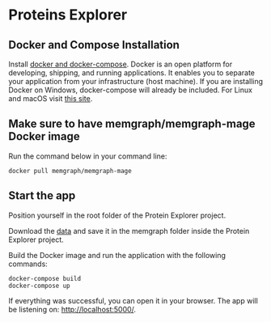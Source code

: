 # Proteins Explorer

## Docker and Compose Installation

Install [docker and docker-compose](https://docs.docker.com/get-docker/). Docker is an open platform for developing, shipping, and running applications. It enables you to separate your application from your infrastructure (host machine). If you are installing Docker on Windows, docker-compose will already be included. For Linux and macOS visit [this site](https://docs.docker.com/compose/install/).

## Make sure to have memgraph/memgraph-mage Docker image

Run the command below in your command line:
```
docker pull memgraph/memgraph-mage
```

## Start the app

Position yourself in the root folder of the Protein Explorer project.

Download the [data](download.memgraph.com/datasets/proteins/proteins_dataset.zip) and save it in the memgraph folder inside the Protein Explorer project.

Build the Docker image and run the application with the following commands:

```
docker-compose build
docker-compose up
```

If everything was successful, you can open it in your browser. The app will be listening on: [http://localhost:5000/](http://localhost:5000/).
